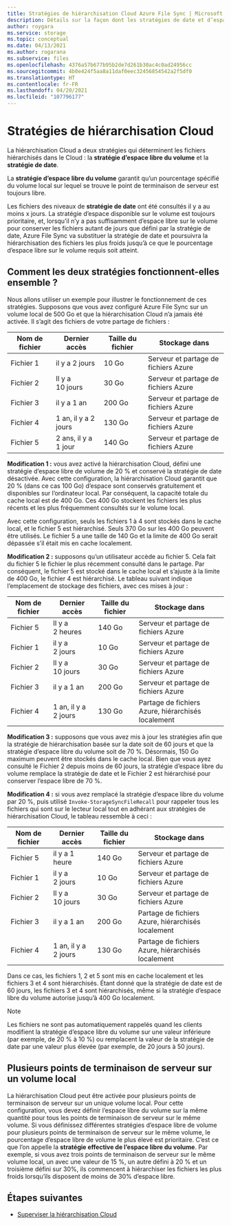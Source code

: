 ```yaml
---
title: Stratégies de hiérarchisation Cloud Azure File Sync | Microsoft Docs
description: Détails sur la façon dont les stratégies de date et d’espace libre du volume fonctionnent ensemble pour différents scénarios.
author: roygara
ms.service: storage
ms.topic: conceptual
ms.date: 04/13/2021
ms.author: rogarana
ms.subservice: files
ms.openlocfilehash: 4376a57b677b95b2de7d261b30ac4c0ad24956cc
ms.sourcegitcommit: 4b0e424f5aa8a11daf0eec32456854542a2f5df0
ms.translationtype: HT
ms.contentlocale: fr-FR
ms.lasthandoff: 04/20/2021
ms.locfileid: "107796177"
---
```

# <a name="cloud-tiering-policies"></a>Stratégies de hiérarchisation Cloud

La hiérarchisation Cloud a deux stratégies qui déterminent les fichiers hiérarchisés dans le Cloud : la **stratégie d’espace libre du volume** et la **stratégie de date**.

La **stratégie d’espace libre du volume** garantit qu’un pourcentage spécifié du volume local sur lequel se trouve le point de terminaison de serveur est toujours libre. 

Les fichiers des niveaux de **stratégie de date** ont été consultés il y a au moins x jours. La stratégie d’espace disponible sur le volume est toujours prioritaire, et, lorsqu’il n’y a pas suffisamment d’espace libre sur le volume pour conserver les fichiers autant de jours que défini par la stratégie de date, Azure File Sync va substituer la stratégie de date et poursuivra la hiérarchisation des fichiers les plus froids jusqu’à ce que le pourcentage d’espace libre sur le volume requis soit atteint.

## <a name="how-both-policies-work-together"></a>Comment les deux stratégies fonctionnent-elles ensemble ?

Nous allons utiliser un exemple pour illustrer le fonctionnement de ces stratégies. Supposons que vous avez configuré Azure File Sync sur un volume local de 500 Go et que la hiérarchisation Cloud n’a jamais été activée. Il s’agit des fichiers de votre partage de fichiers :

|Nom de fichier |Dernier accès  |Taille du fichier  |Stockage dans |
|----------|------------------|-----------|----------|
|Fichier 1    | il y a 2 jours  | 10 Go | Serveur et partage de fichiers Azure
|Fichier 2    | Il y a 10 jours | 30 Go | Serveur et partage de fichiers Azure
|Fichier 3    | il y a 1 an | 200 Go | Serveur et partage de fichiers Azure
|Fichier 4    | 1 an, il y a 2 jours | 130 Go | Serveur et partage de fichiers Azure
|Fichier 5    | 2 ans, il y a 1 jour | 140 Go | Serveur et partage de fichiers Azure

**Modification 1 :** vous avez activé la hiérarchisation Cloud, défini une stratégie d’espace libre de volume de 20 % et conservé la stratégie de date désactivée. Avec cette configuration, la hiérarchisation Cloud garantit que 20 % (dans ce cas 100 Go) d’espace sont conservés gratuitement et disponibles sur l’ordinateur local. Par conséquent, la capacité totale du cache local est de 400 Go. Ces 400 Go stockent les fichiers les plus récents et les plus fréquemment consultés sur le volume local.

Avec cette configuration, seuls les fichiers 1 à 4 sont stockés dans le cache local, et le fichier 5 est hiérarchisé. Seuls 370 Go sur les 400 Go peuvent être utilisés. Le fichier 5 a une taille de 140 Go et la limite de 400 Go serait dépassée s’il était mis en cache localement. 

**Modification 2 :** supposons qu’un utilisateur accède au fichier 5. Cela fait du fichier 5 le fichier le plus récemment consulté dans le partage. Par conséquent, le fichier 5 est stocké dans le cache local et s’ajuste à la limite de 400 Go, le fichier 4 est hiérarchisé. Le tableau suivant indique l’emplacement de stockage des fichiers, avec ces mises à jour :

|Nom de fichier |Dernier accès  |Taille du fichier  |Stockage dans |
|----------|------------------|-----------|----------|
|Fichier 5    | Il y a 2 heures | 140 Go | Serveur et partage de fichiers Azure
|Fichier 1    | il y a 2 jours  | 10 Go | Serveur et partage de fichiers Azure
|Fichier 2    | Il y a 10 jours | 30 Go | Serveur et partage de fichiers Azure
|Fichier 3    | il y a 1 an | 200 Go | Serveur et partage de fichiers Azure
|Fichier 4    | 1 an, il y a 2 jours | 130 Go | Partage de fichiers Azure, hiérarchisés localement

**Modification 3 :** supposons que vous avez mis à jour les stratégies afin que la stratégie de hiérarchisation basée sur la date soit de 60 jours et que la stratégie d’espace libre du volume soit de 70 %. Désormais, 150 Go maximum peuvent être stockés dans le cache local. Bien que vous ayez consulté le Fichier 2 depuis moins de 60 jours, la stratégie d’espace libre du volume remplace la stratégie de date et le Fichier 2 est hiérarchisé pour conserver l’espace libre de 70 %.

**Modification 4 :** si vous avez remplacé la stratégie d’espace libre du volume par 20 %, puis utilisé `Invoke-StorageSyncFileRecall` pour rappeler tous les fichiers qui sont sur le lecteur local tout en adhérant aux stratégies de hiérarchisation Cloud, le tableau ressemble à ceci :

|Nom de fichier |Dernier accès  |Taille du fichier  |Stockage dans |
|----------|------------------|-----------|----------|
|Fichier 5    | il y a 1 heure  | 140 Go | Serveur et partage de fichiers Azure
|Fichier 1    | il y a 2 jours  | 10 Go | Serveur et partage de fichiers Azure
|Fichier 2    | Il y a 10 jours | 30 Go | Serveur et partage de fichiers Azure
|Fichier 3    | il y a 1 an | 200 Go | Partage de fichiers Azure, hiérarchisés localement
|Fichier 4    | 1 an, il y a 2 jours | 130 Go | Partage de fichiers Azure, hiérarchisés localement

Dans ce cas, les fichiers 1, 2 et 5 sont mis en cache localement et les fichiers 3 et 4 sont hiérarchisés. Étant donné que la stratégie de date est de 60 jours, les fichiers 3 et 4 sont hiérarchisés, même si la stratégie d’espace libre du volume autorise jusqu’à 400 Go localement.

> [!NOTE] 
> Les fichiers ne sont pas automatiquement rappelés quand les clients modifient la stratégie d’espace libre du volume sur une valeur inférieure (par exemple, de 20 % à 10 %) ou remplacent la valeur de la stratégie de date par une valeur plus élevée (par exemple, de 20 jours à 50 jours).

## <a name="multiple-server-endpoints-on-a-local-volume"></a>Plusieurs points de terminaison de serveur sur un volume local

La hiérarchisation Cloud peut être activée pour plusieurs points de terminaison de serveur sur un unique volume local. Pour cette configuration, vous devez définir l’espace libre du volume sur la même quantité pour tous les points de terminaison de serveur sur le même volume. Si vous définissez différentes stratégies d’espace libre de volume pour plusieurs points de terminaison de serveur sur le même volume, le pourcentage d’espace libre de volume le plus élevé est prioritaire. C’est ce que l’on appelle la **stratégie effective de l’espace libre du volume**. Par exemple, si vous avez trois points de terminaison de serveur sur le même volume local, un avec une valeur de 15 %, un autre défini à 20 % et un troisième défini sur 30%, ils commencent à hiérarchiser les fichiers les plus froids lorsqu’ils disposent de moins de 30% d’espace libre.

## <a name="next-steps"></a>Étapes suivantes

* [Superviser la hiérarchisation Cloud](file-sync-monitor-cloud-tiering.md)
